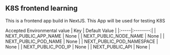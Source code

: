 ## K8S frontend learning

This is a frontend app build in NextJS. This App will be used for testing K8S

Accepted Environmental value
| Key |  Default Value  |
|:-----|:--------:|
| NEXT_PUBLIC_APP_NAME   | None |
| NEXT_PUBLIC_NODE_NAME   |  None  |
| NEXT_PUBLIC_POD_NAME   | None |
| NEXT_PUBLIC_POD_NAMESPACE   | None |
| NEXT_PUBLIC_POD_IP   |  None  |
| NEXT_PUBLIC_API   |  None  |

